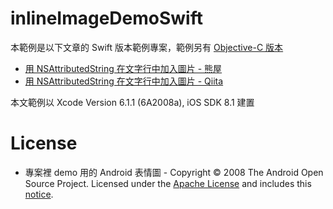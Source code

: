 # inlineImageDemoSwift

本範例是以下文章的 Swift 版本範例專案，範例另有 [Objective-C 版本](https://github.com/kumayaco/inlineImageDemoObjectiveC)

- [用 NSAttributedString 在文字行中加入圖片 - 熊屋](http://blog.kumaya.co/2015/02/07/insert-image-inline-with-nsattributedstring/) 
- [用 NSAttributedString 在文字行中加入圖片 - Qiita](http://qiita.com/vc7/items/7334c6fb728ba3af41a8)

本文範例以 Xcode Version 6.1.1 (6A2008a), iOS SDK 8.1 建置

# License

- 專案裡 demo 用的 Android 表情圖 - Copyright © 2008 The Android Open Source Project. Licensed under the [Apache License](http://www.apache.org/licenses/LICENSE-2.0) and includes this [notice](https://s3-eu-west-1.amazonaws.com/tw-font/android/NOTICE).
